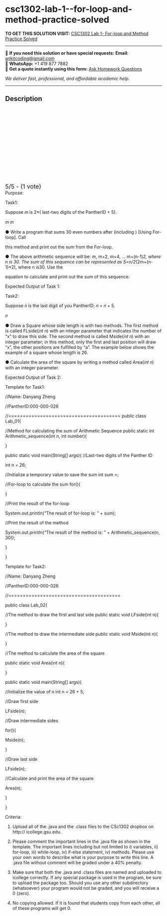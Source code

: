 # csc1302-lab-1--for-loop-and-method-practice-solved
**TO GET THIS SOLUTION VISIT:** [CSC1302 Lab 1- For-loop and Method Practice Solved](https://www.ankitcodinghub.com/product/csc-1302-principles-of-computer-science-ii-solved-26/)


---

📩 **If you need this solution or have special requests:** **Email:** ankitcoding@gmail.com  
📱 **WhatsApp:** +1 419 877 7882  
📄 **Get a quote instantly using this form:** [Ask Homework Questions](https://www.ankitcodinghub.com/services/ask-homework-questions/)

*We deliver fast, professional, and affordable academic help.*

---

<h2>Description</h2>



<div class="kk-star-ratings kksr-auto kksr-align-center kksr-valign-top" data-payload="{&quot;align&quot;:&quot;center&quot;,&quot;id&quot;:&quot;114016&quot;,&quot;slug&quot;:&quot;default&quot;,&quot;valign&quot;:&quot;top&quot;,&quot;ignore&quot;:&quot;&quot;,&quot;reference&quot;:&quot;auto&quot;,&quot;class&quot;:&quot;&quot;,&quot;count&quot;:&quot;1&quot;,&quot;legendonly&quot;:&quot;&quot;,&quot;readonly&quot;:&quot;&quot;,&quot;score&quot;:&quot;5&quot;,&quot;starsonly&quot;:&quot;&quot;,&quot;best&quot;:&quot;5&quot;,&quot;gap&quot;:&quot;4&quot;,&quot;greet&quot;:&quot;Rate this product&quot;,&quot;legend&quot;:&quot;5\/5 - (1 vote)&quot;,&quot;size&quot;:&quot;24&quot;,&quot;title&quot;:&quot;CSC1302 Lab 1- For-loop and Method Practice Solved&quot;,&quot;width&quot;:&quot;138&quot;,&quot;_legend&quot;:&quot;{score}\/{best} - ({count} {votes})&quot;,&quot;font_factor&quot;:&quot;1.25&quot;}">

<div class="kksr-stars">

<div class="kksr-stars-inactive">
            <div class="kksr-star" data-star="1" style="padding-right: 4px">


<div class="kksr-icon" style="width: 24px; height: 24px;"></div>
        </div>
            <div class="kksr-star" data-star="2" style="padding-right: 4px">


<div class="kksr-icon" style="width: 24px; height: 24px;"></div>
        </div>
            <div class="kksr-star" data-star="3" style="padding-right: 4px">


<div class="kksr-icon" style="width: 24px; height: 24px;"></div>
        </div>
            <div class="kksr-star" data-star="4" style="padding-right: 4px">


<div class="kksr-icon" style="width: 24px; height: 24px;"></div>
        </div>
            <div class="kksr-star" data-star="5" style="padding-right: 4px">


<div class="kksr-icon" style="width: 24px; height: 24px;"></div>
        </div>
    </div>

<div class="kksr-stars-active" style="width: 138px;">
            <div class="kksr-star" style="padding-right: 4px">


<div class="kksr-icon" style="width: 24px; height: 24px;"></div>
        </div>
            <div class="kksr-star" style="padding-right: 4px">


<div class="kksr-icon" style="width: 24px; height: 24px;"></div>
        </div>
            <div class="kksr-star" style="padding-right: 4px">


<div class="kksr-icon" style="width: 24px; height: 24px;"></div>
        </div>
            <div class="kksr-star" style="padding-right: 4px">


<div class="kksr-icon" style="width: 24px; height: 24px;"></div>
        </div>
            <div class="kksr-star" style="padding-right: 4px">


<div class="kksr-icon" style="width: 24px; height: 24px;"></div>
        </div>
    </div>
</div>


<div class="kksr-legend" style="font-size: 19.2px;">
            5/5 - (1 vote)    </div>
    </div>
Purpose:

Task1:

Suppose 𝑚 is 2*( last-two digits of the PantherID + 5).

𝑚 𝑚

● Write a program that sums 30 even numbers after (including ) [Using For-loop]. Call

this method and print out the sum from the For-loop.

● The above arithmetic sequence will be: m, m+2, m+4, … m+(n-1)*2, where n is 30. The sum of this sequence can be represented as S=n/2*(2m+(n-1)*2), where n is30. Use the

equation to calculate and print out the sum of this sequence.

Expected Output of Task 1:

Task2:

Suppose 𝑛 is the last digit of you PantherID; 𝑛 = 𝑛 + 5.

𝑛

● Draw a Square whose side length is with two methods. The first method is called FLside(𝑖𝑛𝑡 𝑛) with an integer parameter that indicates the number of “x” to draw this side. The second method is called Mside(𝑖𝑛𝑡 𝑛) with an integer parameter; in this method, only the first and last position will draw “x”, the other positions are fulfilled by “a”. The example below shows the example of a square whose length is 26.

● Calculate the area of the square by writing a method called Area(𝑖𝑛𝑡 𝑛) with an integer parameter.

Expected Output of Task 2:

Template for Task1:

//Name: Danyang Zheng

//PantherID:000-000-026

//======================================= public class Lab_01{

//Method for calculating the sum of Arithmetic Sequence public static int Arithmetic_sequence(int n, int number){

}

public static void main(String[] args){ //Last-two digits of the Panther ID

int n = 26;

//Initialize a temporary value to save the sum int sum =;

//For-loop to calculate the sum for(){

}

//Print the result of the for-loop

System.out.println(“The result of for-loop is: ” + sum);

//Print the result of the method

System.out.println(“The result of the method is: ” + Arithmetic_sequence(n, 30));

}

}

Template for Task2:

//Name: Danyang Zheng

//PantherID:000-000-026

//=======================================

public class Lab_02{

//The method to draw the first and last side public static void LFside(int n){

}

//The method to draw the intermediate side public static void Mside(int n){

}

//The method to calculate the area of the square

public static void Area(int n){

}

public static void main(String[] args){

//Initialize the value of n int n = 26 + 5;

//Draw first side

LFside(n);

//Draw intermediate sides

for(){

Mside(n);

}

//Draw last side

LFside(n);

//Calculate and print the area of the square

Area(n);

}

}

Criteria:

1. Upload all of the .java and the .class files to the CSc1302 dropbox on http:// icollege.gsu.edu.

3. Please comment the important lines in the .java file as shown in the template. The important lines including but not limited to i) variables, ii) for-loop, iii) while-loop, iv) if-else statement, iv) methods. Please use your own words to describe what is your purpose to write this line. A .java file without comment will be graded under a 40% penalty.

4. Make sure that both the .java and .class files are named and uploaded to icollege correctly. If any special package is used in the program, be sure to upload the package too. Should you use any other subdirectory (whatsoever) your program would not be graded, and you will receive a 0 (zero).

5. No copying allowed. If it is found that students copy from each other, all of these programs will get 0.
